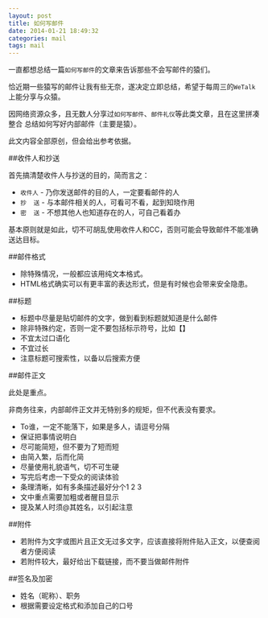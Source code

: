 ```yaml
---
layout: post
title: 如何写邮件
date: 2014-01-21 18:49:32
categories: mail
tags: mail
---
```


一直都想总结一篇`如何写邮件`的文章来告诉那些不会写邮件的猿们。

恰近期一些猿写的邮件让我有些无奈，遂决定立即总结，希望于每周三的`WeTalk`上能分享与众猿。

因网络资源众多，且无数人分享过`如何写邮件`、`邮件礼仪`等此类文章，且在这里拼凑整合
总结如何写好内部邮件（主要是猿）。

此文内容全部原创，但会给出参考依据。

##收件人和抄送

首先搞清楚收件人与抄送的目的，简而言之：

- `收件人` - 乃你发送邮件的目的人，一定要看邮件的人
- `抄  送` - 与本邮件相关的人，可看可不看，起到知晓作用
- `密  送` - 不想其他人也知道存在的人，可自己看着办

基本原则就是如此，切不可胡乱使用收件人和CC，否则可能会导致邮件不能准确送达目标。

##邮件格式

- 除特殊情况，一般都应该用纯文本格式。
- HTML格式确实可以有更丰富的表达形式，但是有时候也会带来安全隐患。


##标题

- 标题中尽量是贴切邮件的文字，做到看到标题就知道是什么邮件
- 除非特殊约定，否则一定不要包括标示符号，比如【】
- 不宜太过口语化
- 不宜过长
- 注意标题可搜索性，以备以后搜索方便


##邮件正文

此处是重点。

非商务往来，内部邮件正文并无特别多的规矩，但不代表没有要求。

- To谁，一定不能落下，如果是多人，请逗号分隔
- 保证把事情说明白
- 尽可能简短，但不要为了短而短
- 由简入繁，后而化简
- 尽量使用礼貌语气，切不可生硬
- 写完后考虑一下受众的阅读体验
- 条理清晰，如有多条描述最好分个1 2 3
- 文中重点需要加粗或者醒目显示
- 提及某人时须@其姓名，以引起注意



##附件

- 若附件为文字或图片且正文无过多文字，应该直接将附件贴入正文，以便查阅者方便阅读
- 若附件较大，最好给出下载链接，而不要当做邮件附件


##签名及加密

- 姓名（昵称）、职务
- 根据需要设定格式和添加自己的口号
